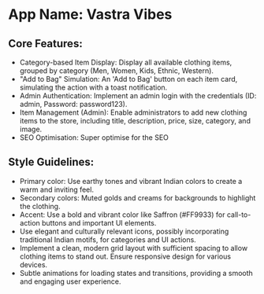 # **App Name**: Vastra Vibes

## Core Features:

- Category-based Item Display: Display all available clothing items, grouped by category (Men, Women, Kids, Ethnic, Western).
- "Add to Bag" Simulation: An 'Add to Bag' button on each item card, simulating the action with a toast notification.
- Admin Authentication: Implement an admin login with the credentials (ID: admin, Password: password123).
- Item Management (Admin): Enable administrators to add new clothing items to the store, including title, description, price, size, category, and image.
- SEO Optimisation: Super optimise for the SEO

## Style Guidelines:

- Primary color: Use earthy tones and vibrant Indian colors to create a warm and inviting feel.
- Secondary colors: Muted golds and creams for backgrounds to highlight the clothing.
- Accent: Use a bold and vibrant color like Saffron (#FF9933) for call-to-action buttons and important UI elements.
- Use elegant and culturally relevant icons, possibly incorporating traditional Indian motifs, for categories and UI actions.
- Implement a clean, modern grid layout with sufficient spacing to allow clothing items to stand out. Ensure responsive design for various devices.
- Subtle animations for loading states and transitions, providing a smooth and engaging user experience.